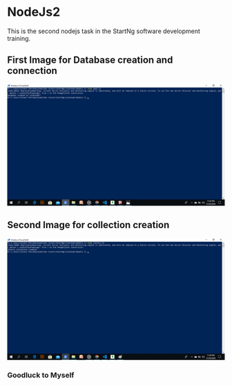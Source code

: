 # NodeJs2
This is the second nodejs task in the StartNg software development training.

## First Image for Database creation and connection
<img src="Database.png" alt="Database creation">

## Second Image for collection creation
<img src="Collection.png" alt="Collection creation">

### Goodluck to Myself
